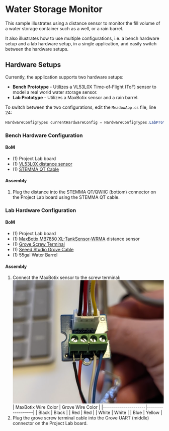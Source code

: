 # Water Storage Monitor

This sample illustrates using a distance sensor to monitor the fill volume of a water storage container such as a well, or a rain barrel.

It also illustrates how to use multiple configurations, i.e. a bench hardware setup and a lab hardware setup, in a single application, and easily switch between the hardware setups.

## Hardware Setups

Currently, the application supports two hardware setups:
 * **Bench Prototype** - Utilizes a VL53L0X Time-of-Flight (ToF) sensor to model a real world water storage sensor.
 * **Lab Prototype** - Utilizes a MaxBotix sensor and a rain barrel.

To switch between the two configurations, edit the `MeadowApp.cs` file, line 24:

```csharp
HardwareConfigTypes currentHardwareConfig = HardwareConfigTypes.LabProto;
```

### Bench Hardware Configuration

#### BoM

* (1) Project Lab board
* (1) [VL53L0X distance sensor](https://www.adafruit.com/product/5425)
* (1) [STEMMA QT Cable](https://www.adafruit.com/?q=Stemma+Cabler&sort=BestMatch)

#### Assembly

1. Plug the distance into the STEMMA QT/QWIIC (bottom) connector on the Project Lab board using the STEMMA QT cable.

### Lab Hardware Configuration

#### BoM

* (1) Project Lab board
* (1) [MaxBotix MB7850 XL-TankSensor-WRMA](https://www.maxbotix.com/ultrasonic_sensors/mb7850.htm) distance sensor
* (1) [Grove Screw Terminal](https://www.seeedstudio.com/Grove-Screw-Terminal.html)
* (1) [Seeed Studio Grove Cable](https://www.seeedstudio.com/catalogsearch/result/?q=Grove%20Cable)
* (1) 55gal Water Barrel

#### Assembly

1. Connect the MaxBotix sensor to the screw terminal: 
    ![Alt text](MaxBotix_to_Grove.png) 
    | MaxBotix Wire Color | Grove Wire Color |
    |---------------------|------------------|
    | Black | Black |
    | Red | Red |
    | White | White |
    | Blue | Yellow |
2. Plug the grove screw terminal cable into the Grove UART (middle) connector on the Project Lab board.
